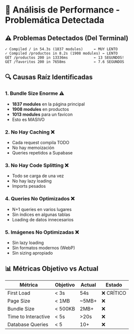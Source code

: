 # 🐌 Análisis de Performance - Problemática Detectada

## ⚠️ Problemas Detectados (Del Terminal)

```
✓ Compiled / in 54.3s (1837 modules)     ← MUY LENTO
✓ Compiled /productos in 8.2s (1908 modules) ← LENTO
GET /productos 200 in 13336ms            ← 13 SEGUNDOS!
GET /favoritos 200 in 7658ms             ← 7.6 SEGUNDOS
```

## 🔍 Causas Raíz Identificadas

### 1. **Bundle Size Enorme** ⚠️
- **1837 modules** en la página principal
- **1908 modules** en productos
- **1013 modules** para un favicon
- Esto es MASIVO

### 2. **No Hay Caching** ❌
- Cada request compila TODO
- No hay memoización
- Queries repetidos a Supabase

### 3. **No Hay Code Splitting** ❌
- Todo se carga de una vez
- No hay lazy loading
- Imports pesados

### 4. **Queries No Optimizados** ❌
- N+1 queries en varios lugares
- Sin índices en algunas tablas
- Loading de datos innecesarios

### 5. **Imágenes No Optimizadas** ❌
- Sin lazy loading
- Sin formatos modernos (WebP)
- Sin sizing apropiado

## 📊 Métricas Objetivo vs Actual

| Métrica | Objetivo | Actual | Estado |
|---------|----------|--------|--------|
| First Load | < 3s | 54s | ❌ CRÍTICO |
| Page Size | < 1MB | ~5MB+ | ❌ |
| Bundle Size | < 500KB | 2MB+ | ❌ |
| Time to Interactive | < 5s | >20s | ❌ |
| Database Queries | < 5 | 10+ | ❌ |

